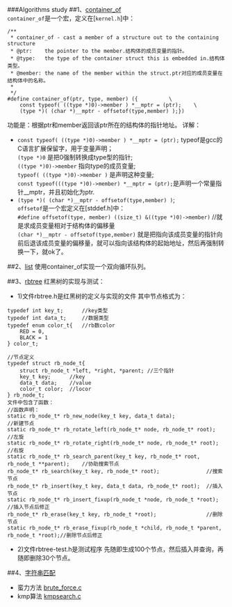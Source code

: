 ###Algorithms study
##1、[container_of](container_of/)  
`container_of`是一个宏，定义在[`kernel.h`]中：

```
/**
 * container_of - cast a member of a structure out to the containing structure
 * @ptr:	the pointer to the member.结构体的成员变量的指针。
 * @type:	the type of the container struct this is embedded in.结构体类型。
 * @member:	the name of the member within the struct.ptr对应的成员变量在结构体中的名称。
 *
 */
#define container_of(ptr, type, member) ({			\
	const typeof( ((type *)0)->member ) *__mptr = (ptr);	\
	(type *)( (char *)__mptr - offsetof(type,member) );})
```

功能是：根据ptr和member返回该ptr所在的结构体的指针地址。
详解：
* `const typeof( ((type *)0)->member ) *__mptr = (ptr);` typeof是gcc的C语言扩展保留字，用于变量声明；  
   `(type *)0` 是把0强制转换成type型的指针;   
   `((type *)0)->member` 指向type的成员变量;   
   `typeof( ((type *)0)->member )` 是声明这种变量;     
   `const typeof(((type *)0)->member) *__mptr = (ptr);`是声明一个常量指针__mptr，并且初始化为ptr.  
* `(type *)( (char *)__mptr - offsetof(type,member) )`;   
  `offsetof`是一个宏定义在[stddef.h]中：  
    `#define offsetof(type, member) ((size_t) &((type *)0)->member)` //就是求成员变量相对于结构体的偏移量  
  `(char *)__mptr - offsetof(type,member)` 就是把指向该成员变量的指针向前后退该成员变量的偏移量，就可以指向该结构体的起始地址，然后再强制转换一下，就ok了。
  
##2、[list](list/)
使用container_of实现一个双向循环队列。

##3、[rbtree](rbtree/)
 红黑树的实现与测试：
+ 1)文件rbtree.h是红黑树的定义与实现的文件
其中节点格式为：

```
typedef int key_t;      //key类型
typedef int data_t;     //数据类型
typedef enum color_t{   //rb数color
    RED = 0,
    BLACK = 1
} color_t;

//节点定义
typedef struct rb_node_t{
    struct rb_node_t *left, *right, *parent; //三个指针
    key_t key;      //key
    data_t data;    //value
    color_t color;  //locor
} rb_node_t;
文件中包含了函数：
//函数声明：
static rb_node_t* rb_new_node(key_t key, data_t data);                 //新建节点
static rb_node_t* rb_rotate_left(rb_node_t* node, rb_node_t* root);    //左旋
static rb_node_t* rb_rotate_right(rb_node_t* node, rb_node_t* root);   //右旋
static rb_node_t* rb_search_parent(key_t key, rb_node_t* root, rb_node_t **parent);    //协助搜索节点
rb_node_t* rb_search(key_t key, rb_node_t* root);               //搜索节点
rb_node_t* rb_insert(key_t key, data_t data, rb_node_t* root);  //插入节点
static rb_node_t* rb_insert_fixup(rb_node_t *node, rb_node_t *root);   //插入节点后修正
rb_node_t* rb_erase(key_t key, rb_node_t *root);                //删除节点
static rb_node_t* rb_erase_fixup(rb_node_t *child, rb_node_t *parent, rb_node_t *root);//删除节点后修正
```

+ 2)文件rbtree-test.h是测试程序
先随即生成100个节点，然后插入并查询，再随即删除30个节点。

##4、[字符串匹配](substring_search/)
* 蛮力方法 [brute_force.c](substring_search/brute_force.c)
* kmp算法 [kmpsearch.c](substring_search/kmpsearch.c)
